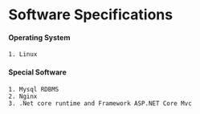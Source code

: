# Software Specifications

#### Operating System
    
    1. Linux

#### Special Software

    1. Mysql RDBMS
    2. Nginx
    3. .Net core runtime and Framework ASP.NET Core Mvc
